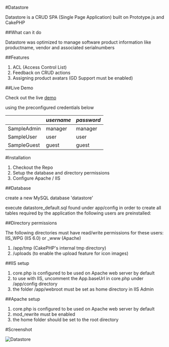 #Datastore

Datastore is a CRUD SPA (Single Page Application) built on Prototype.js and CakePHP

##What can it do

Datastore was optimized to manage software product information like productname, vendor and associated serialnumbers 

##Features

1. ACL (Access Control List)
2. Feedback on CRUD actions
3. Assigning product avatars (GD Support must be enabled)

##Live Demo

Check out the live [demo](http://datastore.anito.de)

using the preconfigured credentials below

||*username*|*password*|
|:---------|:----------|:----------|
|SampleAdmin|manager|manager|
|SampleUser|user|user|
|SampleGuest|guest|guest|

#Installation

1. Checkout the Repo
2. Setup the database and directory permissions
3. Configure Apache / IIS

##Database

create a new MySQL database 'datastore'

execute datastore_default.sql found under app/config in order to create all tables required by the application
the following users are preinstalled:

##Directory permissions

The following directories must have read/write permissions for these users:
    IIS_WPG (IIS 6.0) or _www (Apache)

1. /app/tmp (CakePHP's internal tmp directory)
2. /uploads (to enable the upload feature for icon images)

##IIS setup

1. core.php is configured to be used on Apache web server by default
2. to use with IIS, uncomment the App.baseUrl in core.php under /app/config directory
3. the folder /app/webroot must be set as home directory in IIS Admin

##Apache setup

1. core.php is configured to be used on Apache web server by default
2. mod_rewrite must be enabled
3. the home folder should be set to the root directory

#Screenshot

![Datastore](https://lh5.googleusercontent.com/-Qcaw9fGaaXs/TjLNnZCNjaI/AAAAAAAAADw/H3v7iszG-sk/s576/datastore.png)